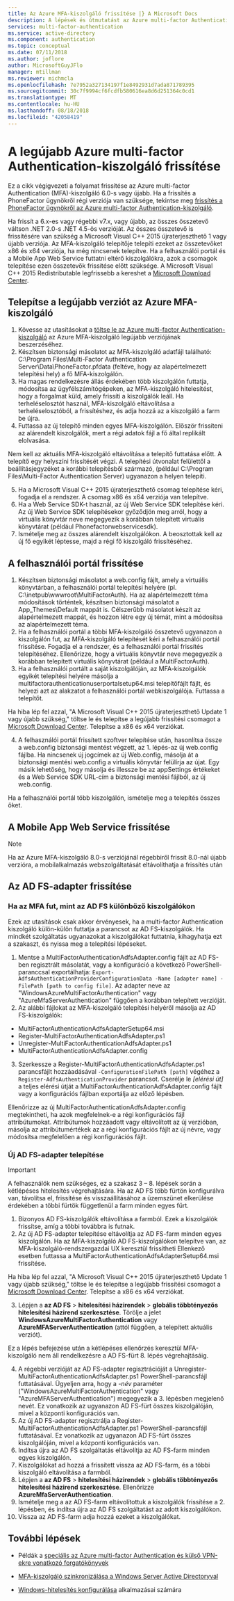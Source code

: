 ```yaml
---
title: Az Azure MFA-kiszolgáló frissítése |} A Microsoft Docs
description: A lépések és útmutatást az Azure multi-factor Authentication-kiszolgáló frissítése újabb verzióra.
services: multi-factor-authentication
ms.service: active-directory
ms.component: authentication
ms.topic: conceptual
ms.date: 07/11/2018
ms.author: joflore
author: MicrosoftGuyJFlo
manager: mtillman
ms.reviewer: michmcla
ms.openlocfilehash: 7e7952a327134197f1e8492931d7ada871789395
ms.sourcegitcommit: 30c7f9994cf6fcdfb580616ea8d6d251364c0cd1
ms.translationtype: MT
ms.contentlocale: hu-HU
ms.lasthandoff: 08/18/2018
ms.locfileid: "42058419"
---
```

# <a name="upgrade-to-the-latest-azure-multi-factor-authentication-server"></a>A legújabb Azure multi-factor Authentication-kiszolgáló frissítése

Ez a cikk végigvezeti a folyamat frissítése az Azure multi-factor Authentication (MFA)-kiszolgáló 6.0-s vagy újabb. Ha a frissítés a PhoneFactor ügynökről régi verziója van szüksége, tekintse meg [frissítés a PhoneFactor ügynökről az Azure multi-factor Authentication-kiszolgáló](howto-mfaserver-deploy-upgrade-pf.md).

Ha frissít a 6.x-es vagy régebbi v7.x, vagy újabb, az összes összetevő váltson .NET 2.0-s .NET 4.5-ös verzióját. Az összes összetevő is frissítésére van szükség a Microsoft Visual C++ 2015 újraterjeszthető 1 vagy újabb verziója. Az MFA-kiszolgáló telepítője telepíti ezeket az összetevőket x86 és x64 verziója, ha még nincsenek telepítve. Ha a felhasználói portál és a Mobile App Web Service futtatni eltérő kiszolgálókra, azok a csomagok telepítése ezen összetevők frissítése előtt szüksége. A Microsoft Visual C++ 2015 Redistributable legfrissebb a kereshet a [Microsoft Download Center](https://www.microsoft.com/download/). 

## <a name="install-the-latest-version-of-azure-mfa-server"></a>Telepítse a legújabb verziót az Azure MFA-kiszolgáló

1. Kövesse az utasításokat a [töltse le az Azure multi-factor Authentication-kiszolgáló](howto-mfaserver-deploy.md#download-the-mfa-server) az Azure MFA-kiszolgáló legújabb verziójának beszerzéséhez.
2. Készítsen biztonsági másolatot az MFA-kiszolgáló adatfájl található: C:\Program Files\Multi-Factor Authentication Server\Data\PhoneFactor.pfdata (feltéve, hogy az alapértelmezett telepítési hely) a fő MFA-kiszolgálón.
3. Ha magas rendelkezésre állás érdekében több kiszolgálón futtatja, módosítsa az ügyfélszámítógépeken, az MFA-kiszolgáló hitelesítést, hogy a forgalmat küld, amely frissíti a kiszolgálók leáll. Ha terheléselosztót használ, MFA-kiszolgáló eltávolítása a terheléselosztóból, a frissítéshez, és adja hozzá az a kiszolgáló a farm be újra.
4. Futtassa az új telepítő minden egyes MFA-kiszolgálón. Először frissíteni az alárendelt kiszolgálók, mert a régi adatok fájl a fő által replikált elolvasása. 

  Nem kell az aktuális MFA-kiszolgáló eltávolítása a telepítő futtatása előtt. A telepítő egy helyszíni frissítését végzi. A telepítési útvonalat felülettől a beállításjegyzéket a korábbi telepítésből származó, (például C:\Program Files\Multi-Factor Authentication Server) ugyanazon a helyen telepíti. 
  
5. Ha a Microsoft Visual C++ 2015 újraterjeszthető csomag telepítése kéri, fogadja el a rendszer. A csomag x86 és x64 verziója van telepítve.
5. Ha a Web Service SDK-t használ, az új Web Service SDK telepítése kéri. Az új Web Service SDK telepítésekor győződjön meg arról, hogy a virtuális könyvtár neve megegyezik a korábban telepített virtuális könyvtárat (például Phonefactorwebservicesdk).
6. Ismételje meg az összes alárendelt kiszolgálókon. A beosztottak kell az új fő egyikét léptesse, majd a régi fő kiszolgáló frissítéséhez. 

## <a name="upgrade-the-user-portal"></a>A felhasználói portál frissítése

1. Készítsen biztonsági másolatot a web.config fájlt, amely a virtuális könyvtárban, a felhasználói portál telepítési helyére (pl. C:\inetpub\wwwroot\MultiFactorAuth). Ha az alapértelmezett téma módosítások történtek, készítsen biztonsági másolatot a App_Themes\Default mappát is. Célszerűbb másolatot készít az alapértelmezett mappát, és hozzon létre egy új témát, mint a módosítsa az alapértelmezett téma.
2. Ha a felhasználói portál a többi MFA-kiszolgáló összetevő ugyanazon a kiszolgálón fut, az MFA-kiszolgáló telepítését kéri a felhasználói portál frissítése. Fogadja el a rendszer, és a felhasználói portál frissítés telepítéséhez. Ellenőrizze, hogy a virtuális könyvtár neve megegyezik a korábban telepített virtuális könyvtárat (például a MultiFactorAuth).
3. Ha a felhasználói portált a saját kiszolgálóján, az MFA-kiszolgálók egyikét telepítési helyére másolja a multifactorauthenticationuserportalsetup64.msi telepítőfájlt fájlt, és helyezi azt az alakzatot a felhasználói portál webkiszolgálója. Futtassa a telepítőt. 

  Ha hiba lép fel azzal, "A Microsoft Visual C++ 2015 újraterjeszthető Update 1 vagy újabb szükség," töltse le és telepítse a legújabb frissítési csomagot a [Microsoft Download Center](https://www.microsoft.com/download/). Telepítse a x86 és x64 verziókat.

4. A felhasználói portál frissített szoftver telepítése után, hasonlítsa össze a web.config biztonsági mentést végzett, az 1. lépés-az új web.config fájlba. Ha nincsenek új jogcímek az új Web.config, másolja át a biztonsági mentési web.config a virtuális könyvtár felülírja az újat. Egy másik lehetőség, hogy másolja és illessze be az appSettings értékeket és a Web Service SDK URL-cím a biztonsági mentési fájlból, az új web.config.

Ha a felhasználói portál több kiszolgálón, ismételje meg a telepítés összes őket. 

## <a name="upgrade-the-mobile-app-web-service"></a>A Mobile App Web Service frissítése

> [!NOTE]
> Ha az Azure MFA-kiszolgáló 8.0-s verziójánál régebbiről frissít 8.0-nál újabb verzióra, a mobilalkalmazás webszolgáltatását eltávolíthatja a frissítés után

## <a name="upgrade-the-ad-fs-adapters"></a>Az AD FS-adapter frissítése

### <a name="if-mfa-runs-on-different-servers-than-ad-fs"></a>Ha az MFA fut, mint az AD FS különböző kiszolgálókon

Ezek az utasítások csak akkor érvényesek, ha a multi-factor Authentication kiszolgáló külön-külön futtatja a parancsot az AD FS-kiszolgálók. Ha mindkét szolgáltatás ugyanazokat a kiszolgálókat futtatnia, kihagyhatja ezt a szakaszt, és nyissa meg a telepítési lépéseket. 

1. Mentse a MultiFactorAuthenticationAdfsAdapter.config fájlt az AD FS-ben regisztrált másolatát, vagy a konfiguráció a következő PowerShell-paranccsal exportálhatja: `Export-AdfsAuthenticationProviderConfigurationData -Name [adapter name] -FilePath [path to config file]`. Az adapter neve az "WindowsAzureMultiFactorAuthentication" vagy "AzureMfaServerAuthentication" függően a korábban telepített verzióját.
2. Az alábbi fájlokat az MFA-kiszolgáló telepítési helyéről másolja az AD FS-kiszolgálók:

  - MultiFactorAuthenticationAdfsAdapterSetup64.msi
  - Register-MultiFactorAuthenticationAdfsAdapter.ps1
  - Unregister-MultiFactorAuthenticationAdfsAdapter.ps1
  - MultiFactorAuthenticationAdfsAdapter.config

3. Szerkessze a Register-MultiFactorAuthenticationAdfsAdapter.ps1 parancsfájlt hozzáadásával `-ConfigurationFilePath [path]` végéhez a `Register-AdfsAuthenticationProvider` parancsot. Cserélje le *[elérési út]* a teljes elérési útját a MultiFactorAuthenticationAdfsAdapter.config fájlt vagy a konfigurációs fájlban exportálja az előző lépésben. 

  Ellenőrizze az új MultiFactorAuthenticationAdfsAdapter.config megtekintheti, ha azok megfelelnek-e a régi konfigurációs fájl attribútumokat. Attribútumok hozzáadott vagy eltávolított az új verzióban, másolja az attribútumértékek az a régi konfigurációs fájlt az új névre, vagy módosítsa megfelelően a régi konfigurációs fájlt.

### <a name="install-new-ad-fs-adapters"></a>Új AD FS-adapter telepítése

> [!IMPORTANT] 
> A felhasználók nem szükséges, ez a szakasz 3 – 8. lépések során a kétlépéses hitelesítés végrehajtására. Ha az AD FS több fürtön konfigurálva van, távolítsa el, frissítése és visszaállításához a üzemszünet elkerülése érdekében a többi fürtök függetlenül a farm minden egyes fürt.

1. Bizonyos AD FS-kiszolgálók eltávolítása a farmból. Ezek a kiszolgálók frissítse, amíg a többi továbbra is futnak.
2. Az új AD FS-adapter telepítése eltávolítja az AD FS-farm minden egyes kiszolgálón. Ha az MFA-kiszolgáló AD FS-kiszolgálókon telepítve van, az MFA-kiszolgáló-rendszergazdai UX keresztül frissítheti Ellenkező esetben futtassa a MultiFactorAuthenticationAdfsAdapterSetup64.msi frissítése. 

  Ha hiba lép fel azzal, "A Microsoft Visual C++ 2015 újraterjeszthető Update 1 vagy újabb szükség," töltse le és telepítse a legújabb frissítési csomagot a [Microsoft Download Center](https://www.microsoft.com/download/). Telepítse a x86 és x64 verziókat.

3. Lépjen a **az AD FS** > **hitelesítési házirendek** > **globális többtényezős hitelesítési házirend szerkesztése**. Törölje a jelet **WindowsAzureMultiFactorAuthentication** vagy **AzureMFAServerAuthentication** (attól függően, a telepített aktuális verziót). 

  Ez a lépés befejezése után a kétlépéses ellenőrzés keresztül MFA-kiszolgáló nem áll rendelkezésre a AD FS-fürt 8. lépés végrehajtásáig.

4. A régebbi verzióját az AD FS-adapter regisztrációját a Unregister-MultiFactorAuthenticationAdfsAdapter.ps1 PowerShell-parancsfájl futtatásával. Ügyeljen arra, hogy a *-név* paraméter ("WindowsAzureMultiFactorAuthentication" vagy "AzureMFAServerAuthentication") megegyezik a 3. lépésben megjelenő nevét. Ez vonatkozik az ugyanazon AD FS-fürt összes kiszolgálóján, mivel a központi konfigurációs van.
5. Az új AD FS-adapter regisztrálja a Register-MultiFactorAuthenticationAdfsAdapter.ps1 PowerShell-parancsfájl futtatásával. Ez vonatkozik az ugyanazon AD FS-fürt összes kiszolgálóján, mivel a központi konfigurációs van.
6. Indítsa újra az AD FS szolgáltatás eltávolítja az AD FS-farm minden egyes kiszolgálón.
7. Kiszolgálókat ad hozzá a frissített vissza az AD FS-farm, és a többi kiszolgáló eltávolítása a farmból.
8. Lépjen a **az AD FS** > **hitelesítési házirendek** > **globális többtényezős hitelesítési házirend szerkesztése**. Ellenőrizze **AzureMfaServerAuthentication**.
9. Ismételje meg a az AD FS-farm eltávolítottuk a kiszolgálók frissítése a 2. lépésben, és indítsa újra az AD FS szolgáltatást az adott kiszolgálókon.
10. Vissza az AD FS-farm adja hozzá ezeket a kiszolgálókat.

## <a name="next-steps"></a>További lépések

- Példák a [speciális az Azure multi-factor Authentication és külső VPN-ekre vonatkozó forgatókönyvek](howto-mfaserver-nps-vpn.md)

- [MFA-kiszolgáló szinkronizálása a Windows Server Active Directoryval](howto-mfaserver-dir-ad.md)

- [Windows-hitelesítés konfigurálása](howto-mfaserver-windows.md) alkalmazásai számára
